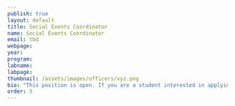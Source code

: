 ```yaml
---
publish: true
layout: default
title: Social Events Coordinator
name: Social Events Coordinator
email: tbd
webpage: 
year: 
program:  
labname: 
labpage:
thumbnail: /assets/images/officers/xyz.png
bio: "This position is open. If you are a student interested in applying please send an email to: gradcswomen@gmail.com!"
order: 5
---
```

